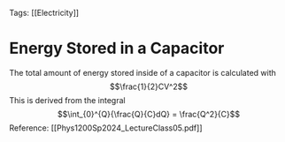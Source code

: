 Tags: [[Electricity]]
# Energy Stored in a Capacitor
The total amount of energy stored inside of a capacitor is calculated with $$\frac{1}{2}CV^2$$
This is derived from the integral $$\int_{0}^{Q}{\frac{Q}{C}dQ} = \frac{Q^2}{C}$$
Reference: [[Phys1200Sp2024_LectureClass05.pdf]]